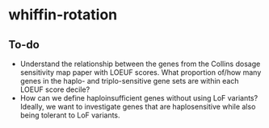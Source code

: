 # whiffin-rotation

## To-do
* Understand the relationship between the genes from the Collins dosage sensitivity map paper with LOEUF scores. What proportion of/how many genes in the haplo- and triplo-sensitive gene sets are within each LOEUF score decile?
* How can we define haploinsufficient genes without using LoF variants? Ideally, we want to investigate genes that are haplosensitive while also being tolerant to LoF variants.


